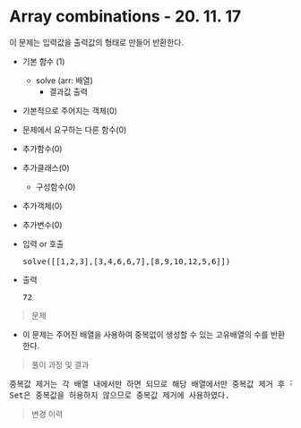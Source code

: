 # Array combinations - 20. 11. 17

이 문제는 입력값을 출력값의 형태로 만들어 반환한다.

- 기본 함수 (1)
  - solve (arr: 배열)
    - 결과값 출력
- 기본적으로 주어지는 객체(0)
- 문제에서 요구하는 다른 함수(0)
- 추가함수(0)
- 추가클래스(0)
  - 구성함수(0)
- 추가객체(0)
- 추가변수(0)

- 입력 or 호출
  <pre>solve([[1,2,3],[3,4,6,6,7],[8,9,10,12,5,6]])</pre>
 
- 출력
  <pre>72</pre>

> 문제
  - 이 문제는 주어진 배열을 사용하여 중복없이 생성할 수 있는 고유배열의 수를 반환한다.

> 풀이 과정 및 결과
<pre>
중복값 제거는 각 배열 내에서만 하면 되므로 해당 배열에서만 중복값 제거 후 각 배열의 크기를 곱한 값을 반환하면 된다.
Set은 중복값을 허용하지 않으므로 중복값 제거에 사용하였다.
</pre>

>변경 이력
<pre>
</pre>